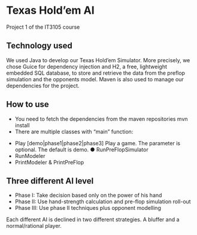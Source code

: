 Texas Hold’em AI
=====================
Project 1 of the IT3105 course

Technology used
---------------
We used Java to develop our Texas Hold’em Simulator. More precisely, we chose Guice for dependency injection and H2, a free, lightweight embedded SQL database, to store and retrieve the data from the pre­flop simulation and the opponents model. Maven is also used to manage our dependencies for the project.

How to use
---------------
- You need to fetch the dependencies from the maven repositories
	mvn install
- There are multiple classes with “main” function: 
* Play [demo|phase1|phase2|phase3]
Play a game. The parameter is optional. The default is demo. ● RunPreFlopSimulator
* RunModeler
* PrintModeler & PrintPreFlop

Three different AI level
-----------------
- Phase I: Take decision based only on the power of his hand
- Phase II: Use hand-strength calculation and pre-flop simulation roll-out
- Phase III: Use phase II techniques plus opponent modelling

Each different AI is declined in two different strategies. A bluffer and a normal/rational player.